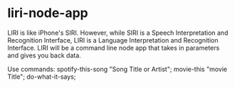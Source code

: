 # liri-node-app
LIRI is like iPhone's SIRI. However, while SIRI is a Speech Interpretation and Recognition Interface, LIRI is a Language Interpretation and Recognition Interface. LIRI will be a command line node app that takes in parameters and gives you back data.

Use commands: spotify-this-song "Song Title or Artist"; movie-this "movie Title"; do-what-it-says;
